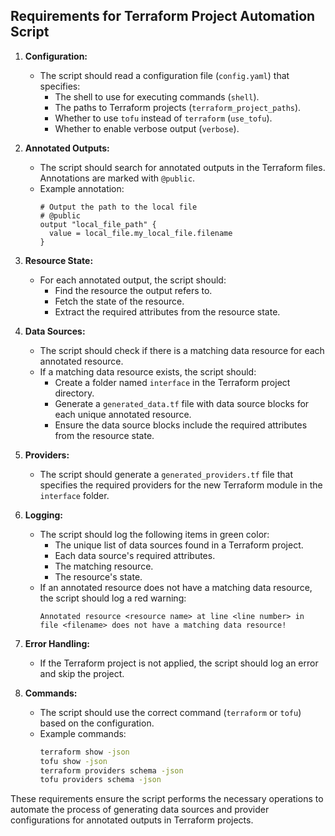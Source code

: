 ## Requirements for Terraform Project Automation Script

1. **Configuration:**
    - The script should read a configuration file (`config.yaml`) that specifies:
        - The shell to use for executing commands (`shell`).
        - The paths to Terraform projects (`terraform_project_paths`).
        - Whether to use `tofu` instead of `terraform` (`use_tofu`).
        - Whether to enable verbose output (`verbose`).

2. **Annotated Outputs:**
    - The script should search for annotated outputs in the Terraform files. Annotations are marked with `@public`.
    - Example annotation:
        ```hcl
        # Output the path to the local file
        # @public
        output "local_file_path" {
          value = local_file.my_local_file.filename
        }
        ```

3. **Resource State:**
    - For each annotated output, the script should:
        - Find the resource the output refers to.
        - Fetch the state of the resource.
        - Extract the required attributes from the resource state.

4. **Data Sources:**
    - The script should check if there is a matching data resource for each annotated resource.
    - If a matching data resource exists, the script should:
        - Create a folder named `interface` in the Terraform project directory.
        - Generate a `generated_data.tf` file with data source blocks for each unique annotated resource.
        - Ensure the data source blocks include the required attributes from the resource state.

5. **Providers:**
    - The script should generate a `generated_providers.tf` file that specifies the required providers for the new Terraform module in the `interface` folder.

6. **Logging:**
    - The script should log the following items in green color:
        - The unique list of data sources found in a Terraform project.
        - Each data source's required attributes.
        - The matching resource.
        - The resource's state.
    - If an annotated resource does not have a matching data resource, the script should log a red warning:
        ```
        Annotated resource <resource name> at line <line number> in file <filename> does not have a matching data resource!
        ```

7. **Error Handling:**
    - If the Terraform project is not applied, the script should log an error and skip the project.

8. **Commands:**
    - The script should use the correct command (`terraform` or `tofu`) based on the configuration.
    - Example commands:
        ```bash
        terraform show -json
        tofu show -json
        terraform providers schema -json
        tofu providers schema -json
        ```

These requirements ensure the script performs the necessary operations to automate the process of generating data sources and provider configurations for annotated outputs in Terraform projects.
